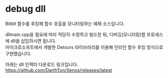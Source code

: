 # debug dll
Bitblt 함수를 후킹해 함수 호출을 모니터링하는 예제 소스입니다.    
  
dllmain.cpp을 필요에 따라 적당히 수정하고 빌드한 뒤, 디버깅(모니터링)할 프로세스에 dll을 삽입하시면 됩니다.  
마이크로소프트에서 개발한 Detours 라이브러리를 이용해 인라인 함수 후킹 방식으로 구현했습니다.  
  
아래는 dll 인젝터 다운로드 링크입니다.  
https://github.com/DarthTon/Xenos/releases/latest